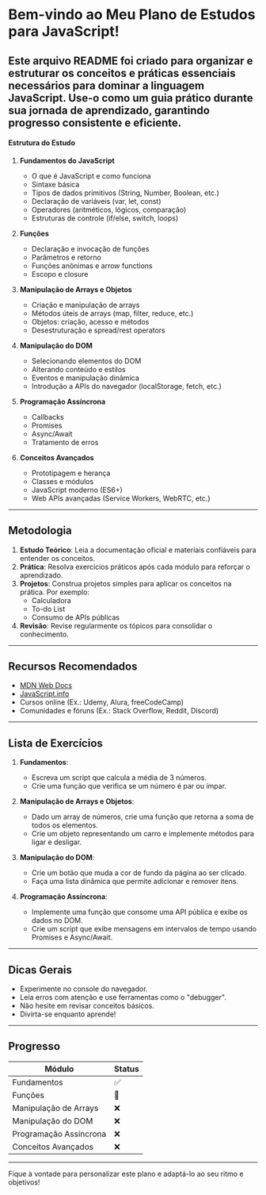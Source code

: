 # Bem-vindo ao Meu Plano de Estudos para JavaScript!

Este arquivo README foi criado para organizar e estruturar os conceitos e práticas essenciais necessários para dominar a linguagem JavaScript. Use-o como um guia prático durante sua jornada de aprendizado, garantindo progresso consistente e eficiente.
---

#### Estrutura do Estudo

1. **Fundamentos do JavaScript**
   - O que é JavaScript e como funciona
   - Sintaxe básica
   - Tipos de dados primitivos (String, Number, Boolean, etc.)
   - Declaração de variáveis (var, let, const)
   - Operadores (aritméticos, lógicos, comparação)
   - Estruturas de controle (if/else, switch, loops)

2. **Funções**
   - Declaração e invocação de funções
   - Parâmetros e retorno
   - Funções anônimas e arrow functions
   - Escopo e closure

3. **Manipulação de Arrays e Objetos**
   - Criação e manipulação de arrays
   - Métodos úteis de arrays (map, filter, reduce, etc.)
   - Objetos: criação, acesso e métodos
   - Desestruturação e spread/rest operators

4. **Manipulação do DOM**
   - Selecionando elementos do DOM
   - Alterando conteúdo e estilos
   - Eventos e manipulação dinâmica
   - Introdução a APIs do navegador (localStorage, fetch, etc.)

5. **Programação Assíncrona**
   - Callbacks
   - Promises
   - Async/Await
   - Tratamento de erros

6. **Conceitos Avançados**
   - Prototipagem e herança
   - Classes e módulos
   - JavaScript moderno (ES6+)
   - Web APIs avançadas (Service Workers, WebRTC, etc.)

---

## Metodologia

1. **Estudo Teórico**: Leia a documentação oficial e materiais confiáveis para entender os conceitos.
2. **Prática**: Resolva exercícios práticos após cada módulo para reforçar o aprendizado.
3. **Projetos**: Construa projetos simples para aplicar os conceitos na prática. Por exemplo:
   - Calculadora
   - To-do List
   - Consumo de APIs públicas
4. **Revisão**: Revise regularmente os tópicos para consolidar o conhecimento.

---

## Recursos Recomendados

- [MDN Web Docs](https://developer.mozilla.org/pt-BR/docs/Web/JavaScript)
- [JavaScript.info](https://javascript.info/)
- Cursos online (Ex.: Udemy, Alura, freeCodeCamp)
- Comunidades e fóruns (Ex.: Stack Overflow, Reddit, Discord)

---

## Lista de Exercícios

1. **Fundamentos**:
   - Escreva um script que calcula a média de 3 números.
   - Crie uma função que verifica se um número é par ou ímpar.

2. **Manipulação de Arrays e Objetos**:
   - Dado um array de números, crie uma função que retorna a soma de todos os elementos.
   - Crie um objeto representando um carro e implemente métodos para ligar e desligar.

3. **Manipulação do DOM**:
   - Crie um botão que muda a cor de fundo da página ao ser clicado.
   - Faça uma lista dinâmica que permite adicionar e remover itens.

4. **Programação Assíncrona**:
   - Implemente uma função que consome uma API pública e exibe os dados no DOM.
   - Crie um script que exibe mensagens em intervalos de tempo usando Promises e Async/Await.

---

## Dicas Gerais

- Experimente no console do navegador.
- Leia erros com atenção e use ferramentas como o "debugger".
- Não hesite em revisar conceitos básicos.
- Divirta-se enquanto aprende!

---

## Progresso

| Módulo                  | Status   |
|-------------------------|----------|
| Fundamentos             | ✅       |
| Funções                 | 🔄       |
| Manipulação de Arrays   | ❌       |
| Manipulação do DOM      | ❌       |
| Programação Assíncrona  | ❌       |
| Conceitos Avançados     | ❌       |

---

Fique à vontade para personalizar este plano e adaptá-lo ao seu ritmo e objetivos!
